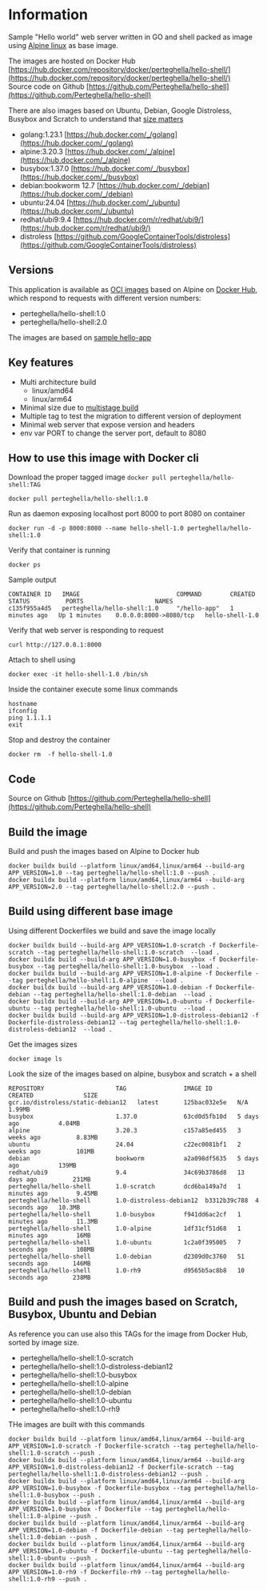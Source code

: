 # Information

Sample "Hello world" web server written in GO and shell packed as image using [Alpine linux](https://www.alpinelinux.org/) as base image.  

The images are hosted on Docker Hub [https://hub.docker.com/repository/docker/perteghella/hello-shell/](https://hub.docker.com/repository/docker/perteghella/hello-shell/)   
Source code on Github [https://github.com/Perteghella/hello-shell](https://github.com/Perteghella/hello-shell)  

There are also images based on Ubuntu, Debian, Google Distroless, Busybox and Scratch to understand that [size matters](#build-using-different-base-image)

- golang:1.23.1 [https://hub.docker.com/_/golang](https://hub.docker.com/_/golang)
- alpine:3.20.3 [https://hub.docker.com/_/alpine](https://hub.docker.com/_/alpine)
- busybox:1.37.0 [https://hub.docker.com/_/busybox](https://hub.docker.com/_/busybox)
- debian:bookworm 12.7 [https://hub.docker.com/_/debian](https://hub.docker.com/_/debian)
- ubuntu:24.04 [https://hub.docker.com/_/ubuntu](https://hub.docker.com/_/ubuntu)
- redhat/ubi9:9.4 [https://hub.docker.com/r/redhat/ubi9/](https://hub.docker.com/r/redhat/ubi9/)
- distroless [https://github.com/GoogleContainerTools/distroless](https://github.com/GoogleContainerTools/distroless)
 
## Versions

This application is available as [OCI images](https://opencontainers.org/) based on Alpine on [Docker Hub](https://hub.docker.com/r/perteghella/hello-shell), which respond to requests with different version numbers:

- perteghella/hello-shell:1.0 
- perteghella/hello-shell:2.0 

The images are based on [sample hello-app](https://github.com/GoogleCloudPlatform/kubernetes-engine-samples/tree/main/hello-app)


## Key features

- Multi architecture build
  - linux/amd64
  - linux/arm64
- Minimal size due to [multistage build](https://docs.docker.com/build/building/multi-stage/)
- Multiple tag to test the migration to different version of deployment
- Minimal web server that expose version and headers
- env var PORT to change the server port, default to 8080

## How to use this image with Docker cli

Download the proper tagged image `docker pull perteghella/hello-shell:TAG`

```shell
docker pull perteghella/hello-shell:1.0
```

Run as daemon exposing localhost port 8000 to port 8080 on container 

```shell
docker run -d -p 8000:8080 --name hello-shell-1.0 perteghella/hello-shell:1.0
```

Verify that container is running

```shell
docker ps
```

Sample output

```shell
CONTAINER ID   IMAGE                           COMMAND        CREATED         STATUS          PORTS                    NAMES
c135f955a4d5   perteghella/hello-shell:1.0     "/hello-app"   1 minutes ago   Up 1 minutes    0.0.0.0:8000->8080/tcp   hello-shell-1.0
```

Verify that web server is responding to request

```shell
curl http://127.0.0.1:8000
```

Attach to shell using 

```shell
docker exec -it hello-shell-1.0 /bin/sh
```

Inside the container execute some linux commands

```shell
hostname
ifconfig
ping 1.1.1.1
exit
```

Stop and destroy the container

```shell
docker rm  -f hello-shell-1.0
```


## Code

Source on Github [https://github.com/Perteghella/hello-shell](https://github.com/Perteghella/hello-shell)

## Build the image

Build and push the images based on Alpine to Docker hub

```shell
docker buildx build --platform linux/amd64,linux/arm64 --build-arg APP_VERSION=1.0 --tag perteghella/hello-shell:1.0 --push .
docker buildx build --platform linux/amd64,linux/arm64 --build-arg APP_VERSION=2.0 --tag perteghella/hello-shell:2.0 --push .
```

## Build using different base image

Using different Dockerfiles we build and save the image locally

```shell
docker buildx build --build-arg APP_VERSION=1.0-scratch -f Dockerfile-scratch --tag perteghella/hello-shell:1.0-scratch  --load .
docker buildx build --build-arg APP_VERSION=1.0-busybox -f Dockerfile-busybox --tag perteghella/hello-shell:1.0-busybox  --load .
docker buildx build --build-arg APP_VERSION=1.0-alpine -f Dockerfile --tag perteghella/hello-shell:1.0-alpine  --load .
docker buildx build --build-arg APP_VERSION=1.0-debian -f Dockerfile-debian --tag perteghella/hello-shell:1.0-debian  --load .
docker buildx build --build-arg APP_VERSION=1.0-ubuntu -f Dockerfile-ubuntu --tag perteghella/hello-shell:1.0-ubuntu  --load .
docker buildx build --build-arg APP_VERSION=1.0-distroless-debian12 -f Dockerfile-distroless-debian12 --tag perteghella/hello-shell:1.0-distroless-debian12  --load .
```

Get the images sizes

```shell
docker image ls 
```

Look the size of the images based on alpine, busybox and scratch + a shell 


```shell
REPOSITORY                    TAG                IMAGE ID       CREATED              SIZE
gcr.io/distroless/static-debian12   latest       125bac032e5e   N/A                  1.99MB
busybox                       1.37.0             63cd0d5fb10d   5 days ago           4.04MB
alpine                        3.20.3             c157a85ed455   3 weeks ago          8.83MB
ubuntu                        24.04              c22ec0081bf1   2 weeks ago          101MB
debian                        bookworm           a2a098df5635   5 days ago           139MB
redhat/ubi9                   9.4                34c69b3786d8   13 days ago          231MB
perteghella/hello-shell       1.0-scratch        dcd6ba149a7d   1 minutes ago        9.45MB
perteghella/hello-shell       1.0-distroless-debian12  b3312b39c788  4 seconds ago   10.3MB
perteghella/hello-shell       1.0-busybox        f941dd6ac2cf   1 minutes ago        11.3MB
perteghella/hello-shell       1.0-alpine         1df31cf51d68   1 minutes ago        16MB
perteghella/hello-shell       1.0-ubuntu         1c2a0f395005   7 seconds ago        108MB
perteghella/hello-shell       1.0-debian         d2309d0c3760   51 seconds ago       146MB
perteghella/hello-shell       1.0-rh9            d9565b5ac8b8   10 seconds ago       238MB
```

##  Build and push the images based on Scratch, Busybox, Ubuntu and Debian

As reference you can use also this TAGs for the image from Docker Hub, sorted by image size.

- perteghella/hello-shell:1.0-scratch
- perteghella/hello-shell:1.0-distroless-debian12
- perteghella/hello-shell:1.0-busybox
- perteghella/hello-shell:1.0-alpine
- perteghella/hello-shell:1.0-debian
- perteghella/hello-shell:1.0-ubuntu
- perteghella/hello-shell:1.0-rh9

THe images are built with this commands

```shell
docker buildx build --platform linux/amd64,linux/arm64 --build-arg APP_VERSION=1.0-scratch -f Dockerfile-scratch --tag perteghella/hello-shell:1.0-scratch --push .
docker buildx build --platform linux/amd64,linux/arm64 --build-arg APP_VERSION=1.0-distroless-debian12 -f Dockerfile-scratch --tag perteghella/hello-shell:1.0-distroless-debian12 --push .
docker buildx build --platform linux/amd64,linux/arm64 --build-arg APP_VERSION=1.0-busybox -f Dockerfile-busybox --tag perteghella/hello-shell:1.0-busybox --push .
docker buildx build --platform linux/amd64,linux/arm64 --build-arg APP_VERSION=1.0-busybox -f Dockerfile --tag perteghella/hello-shell:1.0-alpine --push .
docker buildx build --platform linux/amd64,linux/arm64 --build-arg APP_VERSION=1.0-debian -f Dockerfile-debian --tag perteghella/hello-shell:1.0-debian --push .
docker buildx build --platform linux/amd64,linux/arm64 --build-arg APP_VERSION=1.0-ubuntu -f Dockerfile-ubuntu --tag perteghella/hello-shell:1.0-ubuntu --push .
docker buildx build --platform linux/amd64,linux/arm64 --build-arg APP_VERSION=1.0-rh9 -f Dockerfile-rh9 --tag perteghella/hello-shell:1.0-rh9 --push .
```
